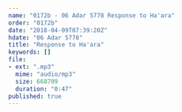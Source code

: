 ```yaml
---
name: "0172b - 06 Adar 5778 Response to Ha'ara"
order: "0172b"
date: "2018-04-09T07:39:20Z"
hdate: "06 Adar 5778"
title: "Response to Ha'ara"
keywords: []
file:
- ext: ".mp3"
  mime: "audio/mp3"
  size: 668709
  duration: "0:47"
published: true
---
```


